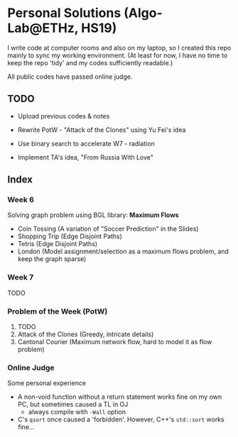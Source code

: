 # Personal Solutions (Algo-Lab@ETHz, HS19)

I write code at computer rooms and also on my laptop, so I created this repo mainly to sync my working environment. (At least for now, I have no time to keep the repo 'tidy' and my codes sufficiently readable.)

All public codes have passed online judge.



## TODO

- Upload previous codes & notes

- Rewrite PotW - "Attack of the Clones" using Yu Fei's idea
- Use binary search to accelerate W7 - radiation
- Implement TA's idea, "From Russia With Love"





## Index



### Week 6

Solving graph problem using BGL library: **Maximum Flows**

- Coin Tossing (A variation of "Soccer Prediction" in the Slides)
- Shopping Trip (Edge Disjoint Paths)
- Tetris (Edge Disjoint Paths)
- London (Model assignment/selection as a maximum flows problem, and keep the graph sparse)



### Week 7

TODO



### Problem of the Week (PotW)

1.  TODO
2. Attack of the Clones (Greedy, intricate details)
3.  Cantonal Courier (Maximum network flow, hard to model it as flow problem)



### Online Judge

Some personal experience

- A non-void function without a return statement works fine on my own PC, but sometimes caused a TL in OJ
  - always compile with `-Wall` option
- C's `qsort` once caused a 'forbidden'. However, C++'s `std::sort` works fine...